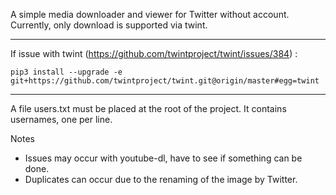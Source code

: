 A simple media downloader and viewer for Twitter without account.
Currently, only download is supported via twint. 

---

If issue with twint (https://github.com/twintproject/twint/issues/384) :
```shell script
pip3 install --upgrade -e git+https://github.com/twintproject/twint.git@origin/master#egg=twint
```

---

A file users.txt must be placed at the root of the project.
It contains usernames, one per line.

Notes
* Issues may occur with youtube-dl, have to see if something can be done.
* Duplicates can occur due to the renaming of the image by Twitter.